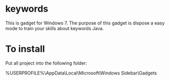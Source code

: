 # keywords
This is gadget for Windows 7. The purpose of this gadget is dispose a easy mode to train your skills about keywords Java.


# To install

Put all project into the following folder:

%USERPROFILE%\AppData\Local\Microsoft\Windows Sidebar\Gadgets
